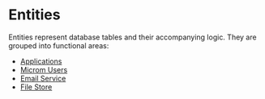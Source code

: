 # Entities

Entities represent database tables and their accompanying logic. They are grouped into functional areas:

- [Applications](Applications/index.md)
- [Microm Users](MicromUsers/index.md)
- [Email Service](EmailService/index.md)
- [File Store](FileStore/index.md)
